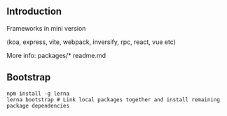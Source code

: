 ## Introduction

Frameworks in mini version

(koa, express, vite, webpack, inversify, rpc, react, vue etc)

More info: packages/* readme.md

## Bootstrap

```
npm install -g lerna
lerna bootstrap # Link local packages together and install remaining package dependencies
```
